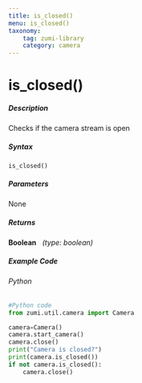 ```yaml
---
title: is_closed()
menu: is_closed()
taxonomy:
    tag: zumi-library
    category: camera
---
```


# is_closed()

##### Description
Checks if the camera stream is open

##### Syntax
```is_closed()```

##### Parameters
None

##### Returns
**Boolean** &nbsp;&nbsp;_(type: boolean)_

##### Example Code
###### Python
```python
#Python code
from zumi.util.camera import Camera

camera=Camera()
camera.start_camera()
camera.close()
print("Camera is closed?")
print(camera.is_closed())
if not camera.is_closed():
    camera.close()
```